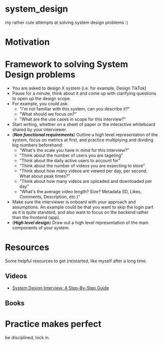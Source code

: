 # system_design

my rather cute attempts at solving system design problems :)

# Motivation

# Framework to solving System Design problems

- You are asked to design X system (i.e. for example, Design TikTok)
- Pause for a minute, think about it and come up with clarifying questions to open up the design scope.
- For example, you could ask:
  - "I'm not familiar with this system, can you describe it?"
  - "What should we focus on?"
  - "What are the use cases in scope for this interview?"
- Start writing, whether on a sheet of paper or the interactive whiteboard shared by your interviewer.
- (**_Non functional requirements_**) Outline a high level representation of the system, focus on metrics at first, and practice multiplying and dividing big numbers beforehand:
  - "What's the scale you have in mind for this interview?"
  - "Think about the number of users you are tageting"
  - "Think about the daily active users to account for"
  - "Think about the number of videos you are expecting to store"
  - "Think about how many videos are viewed per day, per second. What about peak times?"
  - "Think about how many videos are uploaded and downloaded per day"
  - "What's the average video length? Size? Metadata (ID, Likes, Comments, Description, etc.)"
- Make sure the interviewer is onboard with your approach and assumptions. An example could be that you want to skip the login part as it is quite standard, and also want to focus on the backend rather than the frontend (app).
- (**_High level design_**) Draw out a high level representation of the main components of your system.

# Resources

Some helpful resources to get (re)started, like myself after a long time.

## Videos

- [System Design Interview: A Step-By-Step Guide](https://www.youtube.com/watch?v=i7twT3x5yv8)

## Books

# Practice makes perfect

be disciplined, lock in.
